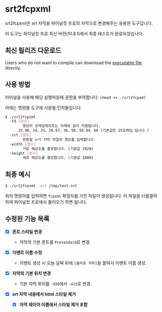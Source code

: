 # srt2fcpxml
srt2fcpxml은 srt 자막을 파이널컷 프로의 자막으로 변경해주는 유용한 도구입니다.

이 도구는 파이널컷 프로 최신 버전(10.8.1)에서 최종 테스트가 완료되었습니다.


## 최신 릴리즈 다운로드
Users who do not want to compile can download the [executable file](https://github.com/GanymedeNil/srt2fcpxml/releases) directly.

## 사용 방법
터미널을 사용해 해당 실행파일에 권한을 부여합니다. `chmod +x ./srt2fcpxml`

아래는 명령줄 도구에 사용될 인자들입니다.

```bash
$ ./srt2fcpxml
  -fd [정수]
    	영상의 프레임레이트는 아래와 같이 지원됩니다.
      23.98、24、25、29.97、30、50、59.94、60 (기본값은 25프레임 입니다.)
  -srt [경로]
    	변환할 srt 자막 파일의 경로를 입력합니다.
  -width [정수]
        가로 해상도를 결정합니다. (기본값 1920)
  -height [정수]
        세로 해상도를 결정합니다. (기본값 1080)
```

## 최종 예시

```bash
$ ./srt2fcpxml -srt /tmp/test.srt
```
위의 명령어를 입력하면 `fcpxml` 확장자를 가진 파일이 생성됩니다. 이 파일을 더블클릭하여 파이널컷 프로에서 불러오기 하면 됩니다.


## 수정된 기능 목록
- [x] **폰트 스타일 변경**
  - 자막의 기본 폰트를 `Pretendard`로 변경.

- [x] **이벤트 이름 수정**
  - 이벤트 생성 시 오늘 날짜 뒤에 `[불러온 자막]`을 붙여서 이벤트 이름 생성.

- [x] **자막의 기본 위치 변경**
  - 기본 자막 위치를 `-450`에서 `-415`로 변경.
  
- [x] **srt 자막 내용에서 html 스타일 제거**
    - [x] **자막 레이어 이름에서 스타일 제거 포함**
